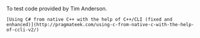 To test code provided by Tim Anderson.

    [Using C# from native C++ with the help of C++/CLI (fixed and enhanced)](http://pragmateek.com/using-c-from-native-c-with-the-help-of-ccli-v2/)
